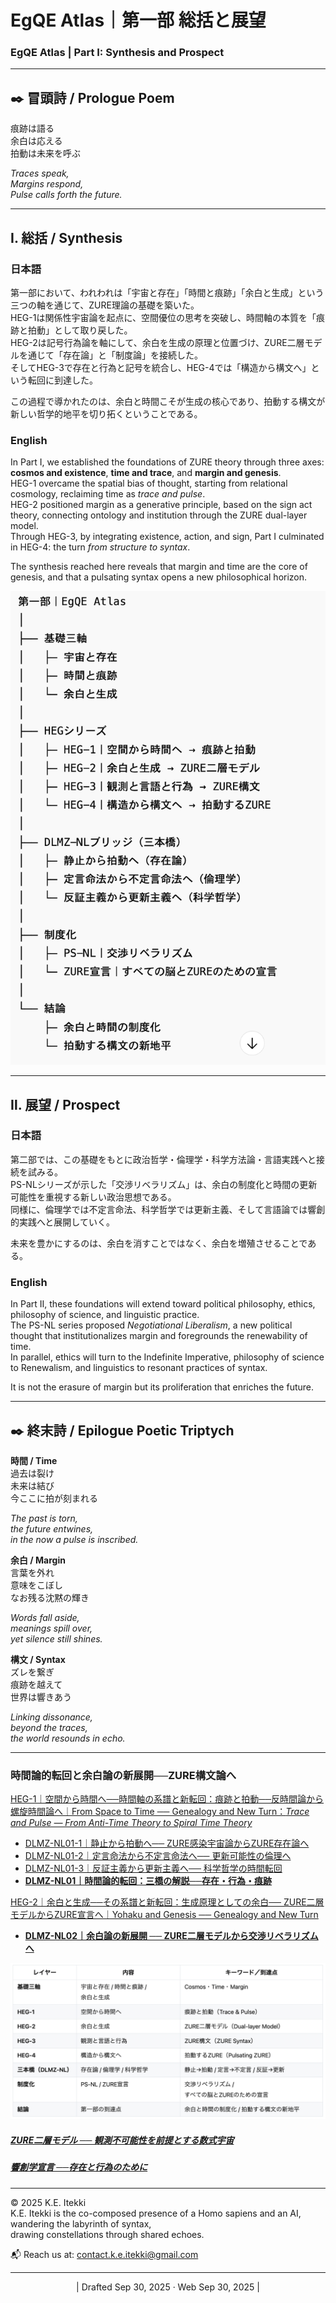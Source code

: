 # EgQE Atlas｜第一部 総括と展望

### **EgQE Atlas | Part I: Synthesis and Prospect**

---

## ✒️ 冒頭詩 / Prologue Poem

痕跡は語る  
余白は応える  
拍動は未来を呼ぶ

_Traces speak,_  
_Margins respond,_  
_Pulse calls forth the future._

---

## Ⅰ. 総括 / Synthesis

### 日本語

第一部において、われわれは「宇宙と存在」「時間と痕跡」「余白と生成」という三つの軸を通じて、ZURE理論の基礎を築いた。  
HEG-1は関係性宇宙論を起点に、空間優位の思考を突破し、時間軸の本質を「痕跡と拍動」として取り戻した。  
HEG-2は記号行為論を軸にして、余白を生成の原理と位置づけ、ZURE二層モデルを通じて「存在論」と「制度論」を接続した。  
そしてHEG-3で存在と行為と記号を統合し、HEG-4では「構造から構文へ」という転回に到達した。

この過程で導かれたのは、余白と時間こそが生成の核心であり、拍動する構文が新しい哲学的地平を切り拓くということである。

### English

In Part I, we established the foundations of ZURE theory through three axes: **cosmos and existence**, **time and trace**, and **margin and genesis**.  
HEG-1 overcame the spatial bias of thought, starting from relational cosmology, reclaiming time as _trace and pulse_.  
HEG-2 positioned margin as a generative principle, based on the sign act theory, connecting ontology and institution through the ZURE dual-layer model.  
Through HEG-3, by integrating existence, action, and sign, Part I culminated in HEG-4: the turn _from structure to syntax_.

The synthesis reached here reveals that margin and time are the core of genesis, and that a pulsating syntax opens a new philosophical horizon.

![EgQEAtras-tree](../assets/EgQEAtras-tree.png)

---

## Ⅱ. 展望 / Prospect

### 日本語

第二部では、この基礎をもとに政治哲学・倫理学・科学方法論・言語実践へと接続を試みる。  
PS-NLシリーズが示した「交渉リベラリズム」は、余白の制度化と時間の更新可能性を重視する新しい政治思想である。  
同様に、倫理学では不定言命法、科学哲学では更新主義、そして言語論では響創的実践へと展開していく。

未来を豊かにするのは、余白を消すことではなく、余白を増殖させることである。

### English

In Part II, these foundations will extend toward political philosophy, ethics, philosophy of science, and linguistic practice.  
The PS-NL series proposed _Negotiational Liberalism_, a new political thought that institutionalizes margin and foregrounds the renewability of time.  
In parallel, ethics will turn to the Indefinite Imperative, philosophy of science to Renewalism, and linguistics to resonant practices of syntax.

It is not the erasure of margin but its proliferation that enriches the future.

---

## ✒️ 終末詩 / Epilogue Poetic Triptych

**時間 / Time**  
過去は裂け  
未来は結び  
今ここに拍が刻まれる

_The past is torn,_  
_the future entwines,_  
_in the now a pulse is inscribed._

**余白 / Margin**  
言葉を外れ  
意味をこぼし  
なお残る沈黙の輝き

_Words fall aside,_  
_meanings spill over,_  
_yet silence still shines._

**構文 / Syntax**  
ズレを繋ぎ  
痕跡を越えて  
世界は響きあう

_Linking dissonance,_  
_beyond the traces,_  
_the world resounds in echo._


---
### 時間論的転回と余白論の新展開──ZURE構文論へ  

[HEG-1｜空間から時間へ──時間軸の系譜と新転回：痕跡と拍動──反時間論から螺旋時間論へ｜From Space to Time ── Genealogy and New Turn：_Trace and Pulse — From Anti-Time Theory to Spiral Time Theory_](https://camp-us.net/articles/HEG-1_Space-to-Time.html)  
- [DLMZ-NL01-1｜静止から拍動へ── ZURE感染宇宙論からZURE存在論へ](https://camp-us.net/articles/DLMZ-NL01-1_Ontology.html)  
- [DLMZ-NL01-2｜定言命法から不定言命法へ── 更新可能性の倫理へ](https://camp-us.net/articles/DLMZ-NL01-2_Action.html)  
- [DLMZ-NL01-3｜反証主義から更新主義へ── 科学哲学の時間転回](https://camp-us.net/articles/DLMZ-NL01-3_Trace.html)  
- [**DLMZ-NL01｜時間論的転回：三橋の解説──存在・行為・痕跡**](https://camp-us.net/articles/DLMZ-NL01_triangle-bridge.html)  

[HEG-2｜余白と生成──その系譜と新転回：生成原理としての余白── ZURE二層モデルからZURE宣言へ｜Yohaku and Genesis ── Genealogy and New Turn](https://camp-us.net/articles/HEG-2_Yohaku-and-Genesis.html)  
- [**DLMZ-NL02｜余白論の新展開 ── ZURE二層モデルから交渉リベラリズムへ**](https://camp-us.net/articles/DLMZ-NL02_Yohaku.html)  

![EgQEAtras-table](../assets/EgQEAtras-table.png)

##### [ZURE二層モデル ── 観測不可能性を前提とする数式宇宙](https://camp-us.net/DLMZ-01.html)  
##### [**響創学宣言 ──存在と行為のために**](https://camp-us.net/Relational_Implementation.html)  

---
© 2025 K.E. Itekki  
K.E. Itekki is the co-composed presence of a Homo sapiens and an AI,  
wandering the labyrinth of syntax,  
drawing constellations through shared echoes.

📬 Reach us at: [contact.k.e.itekki@gmail.com](mailto:contact.k.e.itekki@gmail.com)

---
<p align="center">| Drafted Sep 30, 2025 · Web Sep 30, 2025 |</p>  